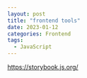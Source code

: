 ```yaml
---
layout: post
title: "frontend tools"
date: 2023-01-12
categories: Frontend
tags:
  - JavaScript
---
```


<https://storybook.js.org/>
